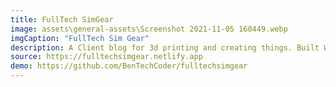 ```yaml
---
title: FullTech SimGear
image: assets\general-assets\Screenshot 2021-11-05 160449.webp
imgCaption: "FullTech Sim Gear"
description: A Client blog for 3d printing and creating things. Built With 11ty and Netlify CMS
source: https://fulltechsimgear.netlify.app
demo: https://github.com/BenTechCoder/fulltechsimgear
---
```

